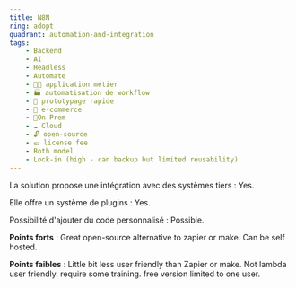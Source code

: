 ```yaml
---
title: N8N
ring: adopt
quadrant: automation-and-integration
tags:
    - Backend
    - AI
    - Headless
    - Automate
    - 🧑‍💻 application métier
    - 🏭 automatisation de workflow
    - 👷 prototypage rapide
    - 🛒 e-commerce
    - 📍On Prem
    - ☁️ Cloud
    - 🔓 open-source
    - 💶 license fee
    - Both model
    - Lock-in (high - can backup but limited reusability)
---
```


La solution propose une intégration avec des systèmes tiers : Yes.

Elle offre un système de plugins : Yes.

Possibilité d'ajouter du code personnalisé : Possible.

**Points forts** : Great open-source alternative to zapier or make. Can be self hosted.

**Points faibles** : Little bit less user friendly than Zapier or make. Not lambda user friendly. require some training. free version limited to one user.
